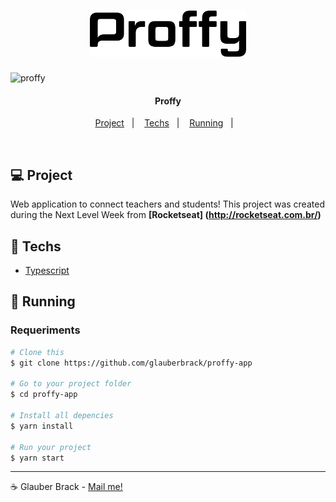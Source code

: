 
<h1 align="center">
    <img alt="proffy" title="#proffy" src=".github/logo.svg" width="250px" />
</h1>

<img alt="proffy" title="#proffy" src=".github/app.png" width="720px" />

<h4 align="center">
  Proffy
</h4>

<p align="center">
  <a href="#-project">Project</a>&nbsp;&nbsp;&nbsp;|&nbsp;&nbsp;&nbsp;
  <a href="#rocket-techs">Techs</a>&nbsp;&nbsp;&nbsp;|&nbsp;&nbsp;&nbsp;
  <a href="#rocket-Running">Running</a>&nbsp;&nbsp;&nbsp;|&nbsp;&nbsp;&nbsp;
</p>
<br>

## 💻 Project

 Web application to connect teachers and students! This project was created during the Next Level Week from **[Rocketseat] (http://rocketseat.com.br/)** 


## :rocket: Techs

- [Typescript](https://www.typescriptlang.org/)


## :notebook: Running

### Requeriments

```bash
# Clone this
$ git clone https://github.com/glauberbrack/proffy-app

# Go to your project folder
$ cd proffy-app

# Install all depencies
$ yarn install

# Run your project
$ yarn start
```

---

☕ Glauber Brack - <a href="mailto:glauber@brack.com.br?Subject=Hello%20you">Mail me!</a> 